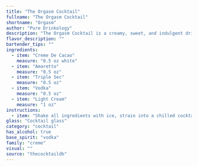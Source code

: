 ```yaml
---
title: "The Orgasm Cocktail"
fullname: "The Orgasm Cocktail"
shortname: "Orgasm"
author: "Pure Drinkology"
description: "The Orgasm Cocktail is a creamy, sweet, and indulgent drink from the dessert cocktail family. Made with white crème de cacao, amaretto, triple sec, vodka, and light cream, it delivers a smooth, nutty, and citrusy flavor. Popularized in the 1980s, it’s often served as a post-dinner treat or party favorite, embodying decadence in a glass."
flavor_description: ""
bartender_tips: ""
ingredients:
  - item: "Creme De Cacao"
    measure: "0.5 oz white"
  - item: "Amaretto"
    measure: "0.5 oz"
  - item: "Triple Sec"
    measure: "0.5 oz"
  - item: "Vodka"
    measure: "0.5 oz"
  - item: "Light Cream"
    measure: "1 oz"
instructions:
  - item: "Shake all ingredients with ice, strain into a chilled cocktail glass, and serve."
glass: "Cocktail glass"
category: "cocktail"
has_alcohol: true
base_spirit: "vodka"
family: "creme"
visual: ""
source: "thecocktaildb"
---
```



